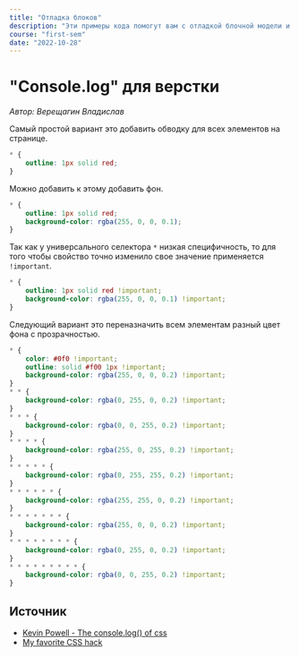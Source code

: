 ```yaml
---
title: "Отладка блоков"
description: "Эти примеры кода помогут вам с отладкой блочной модели и проверки на переполнение."
course: "first-sem"
date: "2022-10-28"
---
```


# "Console.log" для верстки

_Автор: Верещагин Владислав_

Самый простой вариант это добавить обводку для всех элементов на странице.

```css
* {
    outline: 1px solid red;
}
```

Можно добавить к этому добавить фон.

```css
* {
    outline: 1px solid red;
    background-color: rgba(255, 0, 0, 0.1);
}
```

Так как у универсального селектора `*` низкая специфичность, то для того чтобы свойство точно изменило свое значение применяется `!important`.

```css
* {
    outline: 1px solid red !important;
    background-color: rgba(255, 0, 0, 0.1) !important;
}
```

Следующий вариант это переназначить всем элементам разный цвет фона с прозрачностью.

```css
* {
    color: #0f0 !important;
    outline: solid #f00 1px !important;
    background-color: rgba(255, 0, 0, 0.2) !important;
}
* * {
    background-color: rgba(0, 255, 0, 0.2) !important;
}
* * * {
    background-color: rgba(0, 0, 255, 0.2) !important;
}
* * * * {
    background-color: rgba(255, 0, 255, 0.2) !important;
}
* * * * * {
    background-color: rgba(0, 255, 255, 0.2) !important;
}
* * * * * * {
    background-color: rgba(255, 255, 0, 0.2) !important;
}
* * * * * * * {
    background-color: rgba(255, 0, 0, 0.2) !important;
}
* * * * * * * * {
    background-color: rgba(0, 255, 0, 0.2) !important;
}
* * * * * * * * * {
    background-color: rgba(0, 0, 255, 0.2) !important;
}
```

## Источник

- [Kevin Powell - The console.log() of css](https://youtu.be/ii-lSK2_Nu4)
- [My favorite CSS hack](https://dev.to/gajus/my-favorite-css-hack-32g3)
